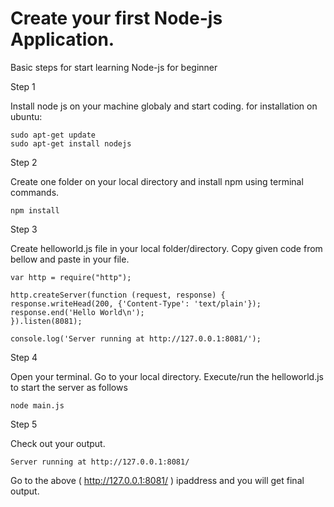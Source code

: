 # Create your first Node-js Application.
Basic steps for start learning Node-js for beginner 

Step 1

Install node js on your machine globaly and start coding.
for installation on ubuntu:
    
    sudo apt-get update
    sudo apt-get install nodejs

Step 2

Create one folder on your local directory and install npm using terminal commands.

    npm install

Step 3

Create helloworld.js file in your local folder/directory. Copy given code from bellow and paste in your file.

    var http = require("http");
   
    http.createServer(function (request, response) {
    response.writeHead(200, {'Content-Type': 'text/plain'});
    response.end('Hello World\n');
    }).listen(8081);
    
    console.log('Server running at http://127.0.0.1:8081/');

Step 4

Open your terminal. Go to your local directory. Execute/run the helloworld.js to start the server as follows 

    node main.js
    
Step 5 

Check out your output.

    Server running at http://127.0.0.1:8081/
    
Go to the above ( http://127.0.0.1:8081/ ) ipaddress and you will get final output.
